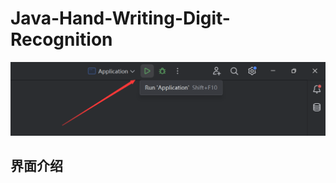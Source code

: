 # Java-Hand-Writing-Digit-Recognition

![image-20241217173028697](./imageResource/image-20241217173028697.png)

## 界面介绍

